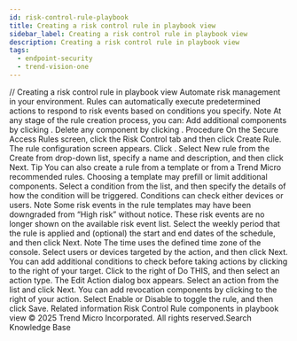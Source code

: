 ```yaml
---
id: risk-control-rule-playbook
title: Creating a risk control rule in playbook view
sidebar_label: Creating a risk control rule in playbook view
description: Creating a risk control rule in playbook view
tags:
  - endpoint-security
  - trend-vision-one
---
```


/*<![CDATA[*/ $('#title').html($('meta[name=map-description]').attr('content')); /*]]>*/ Creating a risk control rule in playbook view Automate risk management in your environment. Rules can automatically execute predetermined actions to respond to risk events based on conditions you specify. Note At any stage of the rule creation process, you can: Add additional components by clicking . Delete any component by clicking . Procedure On the Secure Access Rules screen, click the Risk Control tab and then click Create Rule. The rule configuration screen appears. Click . Select New rule from the Create from drop-down list, specify a name and description, and then click Next. Tip You can also create a rule from a template or from a Trend Micro recommended rules. Choosing a template may prefill or limit additional components. Select a condition from the list, and then specify the details of how the condition will be triggered. Conditions can check either devices or users. Note Some risk events in the rule templates may have been downgraded from “High risk” without notice. These risk events are no longer shown on the available risk event list. Select the weekly period that the rule is applied and (optional) the start and end dates of the schedule, and then click Next. Note The time uses the defined time zone of the console. Select users or devices targeted by the action, and then click Next. You can add additional conditions to check before taking actions by clicking to the right of your target. Click to the right of Do THIS, and then select an action type. The Edit Action dialog box appears. Select an action from the list and click Next. You can add revocation components by clicking to the right of your action. Select Enable or Disable to toggle the rule, and then click Save. Related information Risk Control Rule components in playbook view © 2025 Trend Micro Incorporated. All rights reserved.Search Knowledge Base